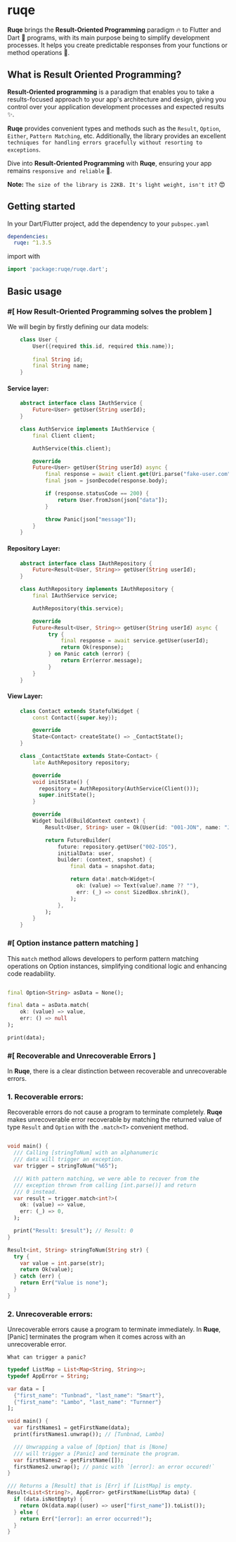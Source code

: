 # ruqe

**Ruqe** brings the **Result-Oriented Programming** paradigm 🔥 to Flutter and Dart 🎯 programs,
with its main purpose being to simplify development processes. It helps you create predictable
responses from your functions or method operations 🎉.

## What is Result Oriented Programming?

**Result-Oriented programming** is a paradigm that enables you to take a results-focused approach
to your app's architecture and design, giving you control over your application development
processes and expected results ✨.

**Ruqe** provides convenient types and methods such as the `Result`, `Option`, `Either`,
`Pattern Matching`, etc. Additionally, the library provides an excellent `techniques for handling
errors gracefully without resorting to exceptions`.

Dive into **Result-Oriented Programming** with **Ruqe**, ensuring your app remains
`responsive and reliable` 🚀.

**Note:** `The size of the library is 22KB. It's light weight, isn't it?` 😍

## Getting started

In your Dart/Flutter project, add the dependency to your `pubspec.yaml`

```yaml
dependencies:
  ruqe: ^1.3.5
```

import with

```dart
import 'package:ruqe/ruqe.dart';
```

## Basic usage

### #[ How Result-Oriented Programming solves the problem ]

We will begin by firstly defining our data models:

```dart
    class User {
        User({required this.id, required this.name});
        
        final String id;
        final String name;
    }
```

#### Service layer:
```dart
    abstract interface class IAuthService {
        Future<User> getUser(String userId);
    }
```

```dart
    class AuthService implements IAuthService {
        final Client client;

        AuthService(this.client);

        @override
        Future<User> getUser(String userId) async {
            final response = await client.get(Uri.parse("fake-user.com"));
            final json = jsonDecode(response.body);

            if (response.statusCode == 200) {
                return User.fromJson(json["data"]);
            }

            throw Panic(json["message"]);
        }
    }
```

#### Repository Layer:
```dart
    abstract interface class IAuthRepository {
        Future<Result<User, String>> getUser(String userId);
    }
```

```dart
    class AuthRepository implements IAuthRepository {
        final IAuthService service;

        AuthRepository(this.service);

        @override
        Future<Result<User, String>> getUser(String userId) async {
             try {
                 final response = await service.getUser(userId);
                 return Ok(response);
             } on Panic catch (error) {
                 return Err(error.message);
             }
        }
    }
```

#### View Layer:
```dart
    class Contact extends StatefulWidget {
        const Contact({super.key});

        @override
        State<Contact> createState() => _ContactState();
    }

    class _ContactState extends State<Contact> {
        late AuthRepository repository;

        @override
        void initState() {
          repository = AuthRepository(AuthService(Client()));
          super.initState();
        }

        @override
        Widget build(BuildContext context) {
            Result<User, String> user = Ok(User(id: "001-JON", name: "John Doe"));

            return FutureBuilder(
                future: repository.getUser("002-IOS"),
                initialData: user,
                builder: (context, snapshot) {
                    final data = snapshot.data;

                    return data!.match<Widget>(
                      ok: (value) => Text(value?.name ?? ""),
                      err: (_) => const SizedBox.shrink(),
                    );
                }, 
            );
        }
    }
```

### #[ Option instance pattern matching ]

This `match` method allows developers to perform pattern matching operations on
Option instances, simplifying conditional logic and enhancing code readability.

```dart

final Option<String> asData = None();

final data = asData.match(
    ok: (value) => value,
    err: () => null
);

print(data);
```

### #[ Recoverable and Unrecoverable Errors ]

In **Ruqe**, there is a clear distinction between recoverable and unrecoverable errors.

### 1. Recoverable errors:

Recoverable errors do not cause a program to terminate completely. **Ruqe** makes unrecoverable
error recoverable by matching the returned value of type `Result` and `Option` with the `.match<T>`
convenient method.

```dart

void main() {
  /// Calling [stringToNum] with an alphanumeric
  /// data will trigger an exception.
  var trigger = stringToNum("%65");

  /// With pattern matching, we were able to recover from the
  /// exception thrown from calling [int.parse()] and return
  /// 0 instead.
  var result = trigger.match<int?>(
    ok: (value) => value,
    err: (_) => 0,
  );

  print("Result: $result"); // Result: 0
}

Result<int, String> stringToNum(String str) {
  try {
    var value = int.parse(str);
    return Ok(value);
  } catch (err) {
    return Err("Value is none");
  }
}
```

### 2. Unrecoverable errors:

Unrecoverable errors cause a program to terminate immediately. In **Ruqe**, [Panic] terminates the
program when it comes across with an unrecoverable error.

`What can trigger a panic?`

```dart
typedef ListMap = List<Map<String, String>>;
typedef AppError = String;

var data = [
  {"first_name": "Tunbnad", "last_name": "Smart"},
  {"first_name": "Lambo", "last_name": "Turnner"}
];

void main() {
  var firstNames1 = getFirstName(data);
  print(firstNames1.unwrap()); // [Tunbnad, Lambo]

  /// Unwrapping a value of [Option] that is [None]
  /// will trigger a [Panic] and terminate the program.
  var firstNames2 = getFirstName([]);
  firstNames2.unwrap(); // panic with `[error]: an error occured!`
}

/// Returns a [Result] that is [Err] if [ListMap] is empty.
Result<List<String?>, AppError> getFirstName(ListMap data) {
  if (data.isNotEmpty) {
    return Ok(data.map((user) => user["first_name"]).toList());
  } else {
    return Err("[error]: an error occurred!");
  }
}
```
